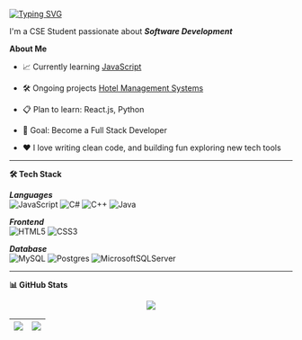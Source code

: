 <!-- Typing SVG Banner -->
[![Typing SVG](https://readme-typing-svg.herokuapp.com?font=Fira+Code&size=28&duration=4000&pause=1000&color=00C2FF&width=600&lines=Hi+%F0%9F%91%8B%2C+I'm+Ornob!;Aspiring+Full-Stack+Developer;Tech+Enthusiast+%7C+Problem+Solver;Lifelong+Learner+%F0%9F%93%9A)](https://git.io/typing-svg)

I'm a CSE Student passionate about ***Software Development***

 **About Me**
 
- 📈 Currently learning [JavaScript](https://github.com/borno-22/self-study/tree/master/JavaScript)
  
- 🛠 Ongoing projects [Hotel Management Systems](https://github.com/borno-22/hotel-management-system)

- 📋 Plan to learn: React.js, Python
  
- 🎯 Goal: Become a Full Stack Developer

- ❤️ I love writing clean code, and building fun exploring new tech tools
  
---

**🛠 Tech Stack**

***Languages***  
![JavaScript](https://img.shields.io/badge/javascript-%23323330.svg?style=for-the-badge&logo=javascript&logoColor=%23F7DF1E)
![C#](https://img.shields.io/badge/c%23-%23239120.svg?style=for-the-badge&logo=csharp&logoColor=white)
![C++](https://img.shields.io/badge/c++-%2300599C.svg?style=for-the-badge&logo=c%2B%2B&logoColor=white)
![Java](https://img.shields.io/badge/java-%23ED8B00.svg?style=for-the-badge&logo=openjdk&logoColor=white)

***Frontend***  
![HTML5](https://img.shields.io/badge/html5-%23E34F26.svg?style=for-the-badge&logo=html5&logoColor=white)
![CSS3](https://img.shields.io/badge/css3-%231572B6.svg?style=for-the-badge&logo=css3&logoColor=white)

***Database***  
![MySQL](https://img.shields.io/badge/mysql-4479A1.svg?style=for-the-badge&logo=mysql&logoColor=white)
![Postgres](https://img.shields.io/badge/postgres-%23316192.svg?style=for-the-badge&logo=postgresql&logoColor=white)
![MicrosoftSQLServer](https://img.shields.io/badge/Microsoft%20SQL%20Server-CC2927?style=for-the-badge&logo=microsoft%20sql%20server&logoColor=white)


---

**📊 GitHub Stats**

<p align="center">
  <img src="https://nirzak-streak-stats.vercel.app/?user=borno-22&theme=radical&hide_border=false" />
</p>

| <a href="https://github.com/borno-22/github-readme-stats"><img align="center" src="https://github-readme-stats.vercel.app/api?username=borno-22&show_icons=true&include_all_commits=true&count_private=false&theme=radical&hide_border=false" /></a> | <a href="https://github.com/borno-22/github-readme-stats"><img align="center" src="https://github-readme-stats.vercel.app/api/top-langs/?username=borno-22&layout=compact&theme=radical&hide_border=false&count_private=false&include_all_commits=true" /></a> |
| ------------- | ------------- |
